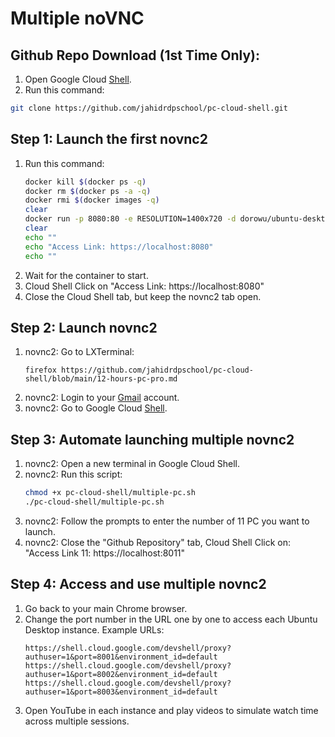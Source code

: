   # Multiple noVNC

## Github Repo Download (1st Time Only):

  1. Open Google Cloud [Shell](https://shell.cloud.google.com/?hl=en_US&fromcloudshell=true&show=terminal&authuser=1).
  2. Run this command:
```bash
git clone https://github.com/jahidrdpschool/pc-cloud-shell.git
```

  ## Step 1: Launch the first novnc2

  1. Run this command:
      ```bash
      docker kill $(docker ps -q)
      docker rm $(docker ps -a -q)
      docker rmi $(docker images -q)
      clear
      docker run -p 8080:80 -e RESOLUTION=1400x720 -d dorowu/ubuntu-desktop-lxde-vnc
      clear
      echo ""
      echo "Access Link: https://localhost:8080"
      echo ""
      ```
  2. Wait for the container to start.
  3. Cloud Shell Click on "Access Link: https://localhost:8080"
  4. Close the Cloud Shell tab, but keep the novnc2 tab open.

  ## Step 2: Launch novnc2

  1. novnc2: Go to LXTerminal:
      ```
      firefox https://github.com/jahidrdpschool/pc-cloud-shell/blob/main/12-hours-pc-pro.md
      ```
  1. novnc2: Login to your [Gmail](https://gmail.com) account.
  2. novnc2: Go to Google Cloud [Shell](https://shell.cloud.google.com).

  ## Step 3: Automate launching multiple novnc2
  1. novnc2: Open a new terminal in Google Cloud Shell.
  2. novnc2: Run this script:
      ```bash
      chmod +x pc-cloud-shell/multiple-pc.sh
      ./pc-cloud-shell/multiple-pc.sh
      ```
  3. novnc2: Follow the prompts to enter the number of 11 PC you want to launch.
  4. novnc2: Close the "Github Repository" tab, Cloud Shell Click on: "Access Link 11: https://localhost:8011"


  ## Step 4: Access and use multiple novnc2
  1. Go back to your main Chrome browser.
  2. Change the port number in the URL one by one to access each Ubuntu Desktop instance.
     Example URLs:
     ```
     https://shell.cloud.google.com/devshell/proxy?authuser=1&port=8001&environment_id=default
     https://shell.cloud.google.com/devshell/proxy?authuser=1&port=8002&environment_id=default
     https://shell.cloud.google.com/devshell/proxy?authuser=1&port=8003&environment_id=default
     ```
  3. Open YouTube in each instance and play videos to simulate watch time across multiple sessions.

